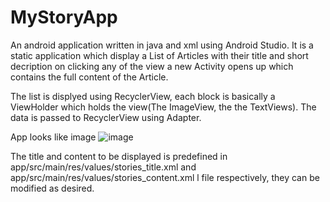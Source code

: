# MyStoryApp
An android application written in java and xml using Android Studio. It is a static application which display a List of Articles with their
title and short decription on clicking any of the view a new Activity opens up which contains the full content of the Article.

The list is displyed using RecyclerView, each block is basically a ViewHolder which holds the view(The ImageView, the the TextViews). 
The data is passed to RecyclerView using Adapter.

App looks like image
![image](https://user-images.githubusercontent.com/60399993/75058927-f27fa000-5501-11ea-89f0-04965272c6a7.png)






The title and content to be displayed is predefined in  app/src/main/res/values/stories_title.xml and app/src/main/res/values/stories_content.xml l
file respectively, they can be modified as desired.
